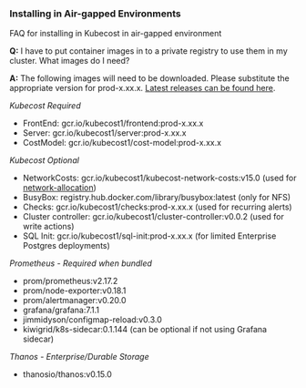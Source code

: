 ### Installing in Air-gapped Environments

FAQ for installing in Kubecost in air-gapped environment

**Q:** I have to put container images in to a private registry to use them in my cluster. 
What images do I need?

**A:** The following images will need to be downloaded. Please substitute the appropriate version
for prod-x.xx.x. [Latest releases can be found here](https://github.com/kubecost/cost-analyzer-helm-chart/releases).

*Kubecost Required*
* FrontEnd: gcr.io/kubecost1/frontend:prod-x.xx.x
* Server: gcr.io/kubecost1/server:prod-x.xx.x
* CostModel: gcr.io/kubecost1/cost-model:prod-x.xx.x

*Kubecost Optional*
* NetworkCosts: gcr.io/kubecost1/kubecost-network-costs:v15.0 (used for [network-allocation](https://github.com/kubecost/docs/blob/master/network-allocation.md))
* BusyBox: registry.hub.docker.com/library/busybox:latest (only for NFS)
* Checks: gcr.io/kubecost1/checks:prod-x.xx.x (used for recurring alerts)
* Cluster controller: gcr.io/kubecost1/cluster-controller:v0.0.2 (used for write actions)
* SQL Init: gcr.io/kubecost1/sql-init:prod-x.xx.x (for limited Enterprise Postgres deployments)

*Prometheus - Required when bundled*
* prom/prometheus:v2.17.2
* prom/node-exporter:v0.18.1
* prom/alertmanager:v0.20.0
* grafana/grafana:7.1.1
* jimmidyson/configmap-reload:v0.3.0
* kiwigrid/k8s-sidecar:0.1.144 (can be optional if not using Grafana sidecar)

*Thanos - Enterprise/Durable Storage*
* thanosio/thanos:v0.15.0


